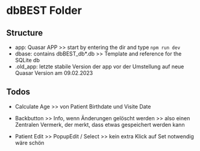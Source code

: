# dbBEST Folder

## Structure

- app: Quasar APP >> start by entering the dir and type ```npm run dev```
- dbase: contains dbBEST_db*.db >> Template and reference for the SQLite db
- .old_app: letzte stabile Version der app vor der Umstellung auf neue Quasar Version am 09.02.2023


## Todos

- Calculate Age >> von Patient Birthdate und Visite Date
- Backbutton >> Info, wenn Änderungen gelöscht werden >> also einen Zentralen Vermerk, der merkt, dass etwas gespeichert werden kann

- Patient Edit >> PopupEdit / Select >> kein extra Klick auf Set notwendig wäre schön
